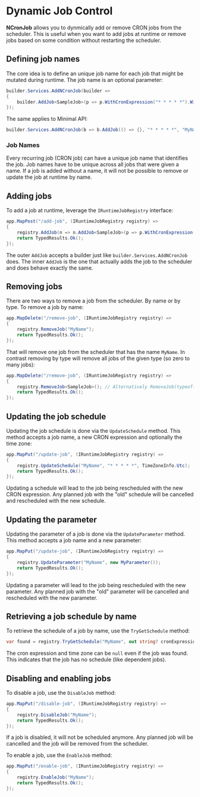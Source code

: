 # Dynamic Job Control
**NCronJob** allows you to dynmically add or remove CRON jobs from the scheduler. This is useful when you want to add jobs at runtime or remove jobs based on some condition without restarting the scheduler.

## Defining job names
The core idea is to define an unique job name for each job that might be mutated during runtime. The job name is an optional parameter:

```csharp
builder.Services.AddNCronJob(builder => 
{
    builder.AddJob<SampleJob>(p => p.WithCronExpression("* * * * *").WithName("MyName"));
});
```

The same applies to Minimal API:

```csharp
builder.Services.AddNCronJob(b => b.AddJob(() => {}, "* * * * *", "MyName));
```

### Job Names

Every recurring job (CRON job) can have a unique job name that identifies the job. Job names have to be unique across all jobs that were given a name. If a job is added without a name, it will not be possible to remove or update the job at runtime by name.

## Adding jobs
To add a job at runtime, leverage the `IRuntimeJobRegistry` interface:

```csharp
app.MapPost("/add-job", (IRuntimeJobRegistry registry) => 
{
    registry.AddJob(n => n.AddJob<SampleJob>(p => p.WithCronExpression("* * * * *").WithName("MyName")));
    return TypedResults.Ok();
});
```

The outer `AddJob` accepts a builder just like `builder.Services.AddNCronJob` does. The inner `AddJob` is the one that actually adds the job to the scheduler and does behave exactly the same.

## Removing jobs
There are two ways to remove a job from the scheduler. By name or by type. To remove a job by name:

```csharp
app.MapDelete("/remove-job", (IRuntimeJobRegistry registry) => 
{
    registry.RemoveJob("MyName");
    return TypedResults.Ok();
});
```

That will remove one job from the scheduler that has the name `MyName`. In contrast removing by type will remove all jobs of the given type (so zero to many jobs):

```csharp
app.MapDelete("/remove-job", (IRuntimeJobRegistry registry) => 
{
    registry.RemoveJob<SampleJob>(); // Alternatively RemoveJob(typeof(SampleJob))
    return TypedResults.Ok();
});
```

## Updating the job schedule
Updating the job schedule is done via the `UpdateSchedule` method. This method accepts a job name, a new CRON expression and optionally the time zone:

```csharp
app.MapPut("/update-job", (IRuntimeJobRegistry registry) => 
{
    registry.UpdateSchedule("MyName", "* * * * *", TimeZoneInfo.Utc);
    return TypedResults.Ok();
});
```

Updating a schedule will lead to the job being rescheduled with the new CRON expression. Any planned job with the "old" schedule will be cancelled and rescheduled with the new schedule.

## Updating the parameter
Updating the parameter of a job is done via the `UpdateParameter` method. This method accepts a job name and a new parameter:

```csharp
app.MapPut("/update-job", (IRuntimeJobRegistry registry) => 
{
    registry.UpdateParameter("MyName", new MyParameter());
    return TypedResults.Ok();
});
```

Updating a parameter will lead to the job being rescheduled with the new parameter. Any planned job with the "old" parameter will be cancelled and rescheduled with the new parameter.

## Retrieving a job schedule by name
To retrieve the schedule of a job by name, use the `TryGetSchedule` method:

```csharp
var found = registry.TryGetSchedule("MyName", out string? cronExpression, out TimeZoneInfo? timeZone);
```

The cron expression and time zone can be `null` even if the job was found. This indicates that the job has no schedule (like dependent jobs).

## Disabling and enabling jobs
To disable a job, use the `DisableJob` method:

```csharp
app.MapPut("/disable-job", (IRuntimeJobRegistry registry) => 
{
    registry.DisableJob("MyName");
    return TypedResults.Ok();
});
```

If a job is disabled, it will not be scheduled anymore. Any planned job will be cancelled and the job will be removed from the scheduler.

To enable a job, use the `EnableJob` method:

```csharp
app.MapPut("/enable-job", (IRuntimeJobRegistry registry) => 
{
    registry.EnableJob("MyName");
    return TypedResults.Ok();
});
```

